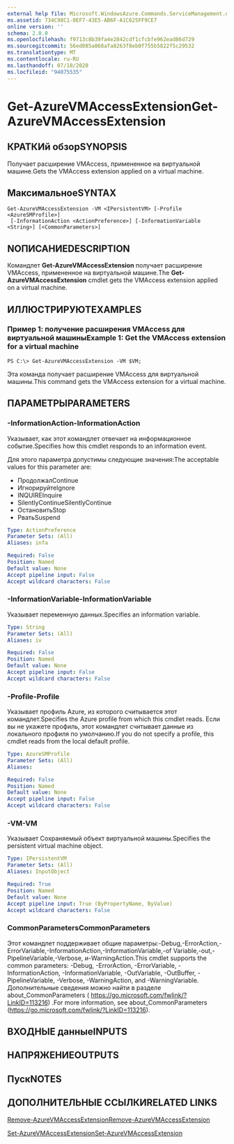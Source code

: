 ```yaml
---
external help file: Microsoft.WindowsAzure.Commands.ServiceManagement.dll-Help.xml
ms.assetid: 734C98C1-0EF7-43E5-AB6F-A1C625FF9CE7
online version: ''
schema: 2.0.0
ms.openlocfilehash: f9713c8b39fa4e2842cdf1cfcbfe962ead86d729
ms.sourcegitcommit: 56ed085a868afa8263f8eb0f755b5822f5c29532
ms.translationtype: MT
ms.contentlocale: ru-RU
ms.lasthandoff: 07/18/2020
ms.locfileid: "94075535"
---
```

# <span data-ttu-id="14743-101">Get-AzureVMAccessExtension</span><span class="sxs-lookup"><span data-stu-id="14743-101">Get-AzureVMAccessExtension</span></span>

## <span data-ttu-id="14743-102">КРАТКИй обзор</span><span class="sxs-lookup"><span data-stu-id="14743-102">SYNOPSIS</span></span>
<span data-ttu-id="14743-103">Получает расширение VMAccess, примененное на виртуальной машине.</span><span class="sxs-lookup"><span data-stu-id="14743-103">Gets the VMAccess extension applied on a virtual machine.</span></span>

## <span data-ttu-id="14743-104">Максимальное</span><span class="sxs-lookup"><span data-stu-id="14743-104">SYNTAX</span></span>

```
Get-AzureVMAccessExtension -VM <IPersistentVM> [-Profile <AzureSMProfile>]
 [-InformationAction <ActionPreference>] [-InformationVariable <String>] [<CommonParameters>]
```

## <span data-ttu-id="14743-105">NОПИСАНИЕ</span><span class="sxs-lookup"><span data-stu-id="14743-105">DESCRIPTION</span></span>
<span data-ttu-id="14743-106">Командлет **Get-AzureVMAccessExtension** получает расширение VMAccess, примененное на виртуальной машине.</span><span class="sxs-lookup"><span data-stu-id="14743-106">The **Get-AzureVMAccessExtension** cmdlet gets the VMAccess extension applied on a virtual machine.</span></span>

## <span data-ttu-id="14743-107">ИЛЛЮСТРИРУЮТ</span><span class="sxs-lookup"><span data-stu-id="14743-107">EXAMPLES</span></span>

### <span data-ttu-id="14743-108">Пример 1: получение расширения VMAccess для виртуальной машины</span><span class="sxs-lookup"><span data-stu-id="14743-108">Example 1: Get the VMAccess extension for a virtual machine</span></span>
```
PS C:\> Get-AzureVMAccessExtension -VM $VM;
```

<span data-ttu-id="14743-109">Эта команда получает расширение VMAccess для виртуальной машины.</span><span class="sxs-lookup"><span data-stu-id="14743-109">This command gets the VMAccess extension for a virtual machine.</span></span>

## <span data-ttu-id="14743-110">ПАРАМЕТРЫ</span><span class="sxs-lookup"><span data-stu-id="14743-110">PARAMETERS</span></span>

### <span data-ttu-id="14743-111">-InformationAction</span><span class="sxs-lookup"><span data-stu-id="14743-111">-InformationAction</span></span>
<span data-ttu-id="14743-112">Указывает, как этот командлет отвечает на информационное событие.</span><span class="sxs-lookup"><span data-stu-id="14743-112">Specifies how this cmdlet responds to an information event.</span></span>

<span data-ttu-id="14743-113">Для этого параметра допустимы следующие значения:</span><span class="sxs-lookup"><span data-stu-id="14743-113">The acceptable values for this parameter are:</span></span>

- <span data-ttu-id="14743-114">Продолжал</span><span class="sxs-lookup"><span data-stu-id="14743-114">Continue</span></span>
- <span data-ttu-id="14743-115">Игнорируйте</span><span class="sxs-lookup"><span data-stu-id="14743-115">Ignore</span></span>
- <span data-ttu-id="14743-116">INQUIRE</span><span class="sxs-lookup"><span data-stu-id="14743-116">Inquire</span></span>
- <span data-ttu-id="14743-117">SilentlyContinue</span><span class="sxs-lookup"><span data-stu-id="14743-117">SilentlyContinue</span></span>
- <span data-ttu-id="14743-118">Остановить</span><span class="sxs-lookup"><span data-stu-id="14743-118">Stop</span></span>
- <span data-ttu-id="14743-119">Рвать</span><span class="sxs-lookup"><span data-stu-id="14743-119">Suspend</span></span>

```yaml
Type: ActionPreference
Parameter Sets: (All)
Aliases: infa

Required: False
Position: Named
Default value: None
Accept pipeline input: False
Accept wildcard characters: False
```

### <span data-ttu-id="14743-120">-InformationVariable</span><span class="sxs-lookup"><span data-stu-id="14743-120">-InformationVariable</span></span>
<span data-ttu-id="14743-121">Указывает переменную данных.</span><span class="sxs-lookup"><span data-stu-id="14743-121">Specifies an information variable.</span></span>

```yaml
Type: String
Parameter Sets: (All)
Aliases: iv

Required: False
Position: Named
Default value: None
Accept pipeline input: False
Accept wildcard characters: False
```

### <span data-ttu-id="14743-122">-Profile</span><span class="sxs-lookup"><span data-stu-id="14743-122">-Profile</span></span>
<span data-ttu-id="14743-123">Указывает профиль Azure, из которого считывается этот командлет.</span><span class="sxs-lookup"><span data-stu-id="14743-123">Specifies the Azure profile from which this cmdlet reads.</span></span>
<span data-ttu-id="14743-124">Если вы не укажете профиль, этот командлет считывает данные из локального профиля по умолчанию.</span><span class="sxs-lookup"><span data-stu-id="14743-124">If you do not specify a profile, this cmdlet reads from the local default profile.</span></span>

```yaml
Type: AzureSMProfile
Parameter Sets: (All)
Aliases: 

Required: False
Position: Named
Default value: None
Accept pipeline input: False
Accept wildcard characters: False
```

### <span data-ttu-id="14743-125">-VM</span><span class="sxs-lookup"><span data-stu-id="14743-125">-VM</span></span>
<span data-ttu-id="14743-126">Указывает Сохраняемый объект виртуальной машины.</span><span class="sxs-lookup"><span data-stu-id="14743-126">Specifies the persistent virtual machine object.</span></span>

```yaml
Type: IPersistentVM
Parameter Sets: (All)
Aliases: InputObject

Required: True
Position: Named
Default value: None
Accept pipeline input: True (ByPropertyName, ByValue)
Accept wildcard characters: False
```

### <span data-ttu-id="14743-127">CommonParameters</span><span class="sxs-lookup"><span data-stu-id="14743-127">CommonParameters</span></span>
<span data-ttu-id="14743-128">Этот командлет поддерживает общие параметры:-Debug,-ErrorAction,-ErrorVariable,-InformationAction,-InformationVariable,-of Variable,-out,-PipelineVariable,-Verbose, и-WarningAction.</span><span class="sxs-lookup"><span data-stu-id="14743-128">This cmdlet supports the common parameters: -Debug, -ErrorAction, -ErrorVariable, -InformationAction, -InformationVariable, -OutVariable, -OutBuffer, -PipelineVariable, -Verbose, -WarningAction, and -WarningVariable.</span></span> <span data-ttu-id="14743-129">Дополнительные сведения можно найти в разделе about_CommonParameters ( https://go.microsoft.com/fwlink/?LinkID=113216) .</span><span class="sxs-lookup"><span data-stu-id="14743-129">For more information, see about_CommonParameters (https://go.microsoft.com/fwlink/?LinkID=113216).</span></span>

## <span data-ttu-id="14743-130">ВХОДНЫЕ данные</span><span class="sxs-lookup"><span data-stu-id="14743-130">INPUTS</span></span>

## <span data-ttu-id="14743-131">НАПРЯЖЕНИЕ</span><span class="sxs-lookup"><span data-stu-id="14743-131">OUTPUTS</span></span>

## <span data-ttu-id="14743-132">Пуск</span><span class="sxs-lookup"><span data-stu-id="14743-132">NOTES</span></span>

## <span data-ttu-id="14743-133">ДОПОЛНИТЕЛЬНЫЕ ССЫЛКИ</span><span class="sxs-lookup"><span data-stu-id="14743-133">RELATED LINKS</span></span>

[<span data-ttu-id="14743-134">Remove-AzureVMAccessExtension</span><span class="sxs-lookup"><span data-stu-id="14743-134">Remove-AzureVMAccessExtension</span></span>](./Remove-AzureVMAccessExtension.md)

[<span data-ttu-id="14743-135">Set-AzureVMAccessExtension</span><span class="sxs-lookup"><span data-stu-id="14743-135">Set-AzureVMAccessExtension</span></span>](./Set-AzureVMAccessExtension.md)


